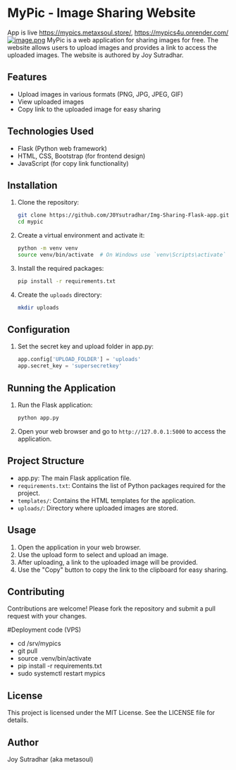 # MyPic - Image Sharing Website
App is live https://mypics.metaxsoul.store/, https://mypics4u.onrender.com/
[![image.png](https://mypics.metaxsoul.store/uploads/2025-08-29_132225.858240mypics.metaxsoul.store_iPhone_14_Pro_Max.png)]()
MyPic is a web application for sharing images for free. The website allows users to upload images and provides a link to access the uploaded images. The website is authored by Joy Sutradhar.

## Features

- Upload images in various formats (PNG, JPG, JPEG, GIF)
- View uploaded images
- Copy link to the uploaded image for easy sharing

## Technologies Used

- Flask (Python web framework)
- HTML, CSS, Bootstrap (for frontend design)
- JavaScript (for copy link functionality)

## Installation

1. Clone the repository:

    ```bash
    git clone https://github.com/J0Ysutradhar/Img-Sharing-Flask-app.git
    cd mypic
    ```

2. Create a virtual environment and activate it:

    ```bash
    python -m venv venv
    source venv/bin/activate  # On Windows use `venv\Scripts\activate`
    ```

3. Install the required packages:

    ```bash
    pip install -r requirements.txt
    ```

4. Create the `uploads` directory:

    ```bash
    mkdir uploads
    ```

## Configuration

1. Set the secret key and upload folder in app.py:

    ```python
    app.config['UPLOAD_FOLDER'] = 'uploads'
    app.secret_key = 'supersecretkey'
    ```

## Running the Application

1. Run the Flask application:

    ```bash
    python app.py
    ```

2. Open your web browser and go to `http://127.0.0.1:5000` to access the application.

## Project Structure

-  app.py: The main Flask application file.
- `requirements.txt`: Contains the list of Python packages required for the project.
- `templates/`: Contains the HTML templates for the application.
- `uploads/`: Directory where uploaded images are stored.

## Usage

1. Open the application in your web browser.
2. Use the upload form to select and upload an image.
3. After uploading, a link to the uploaded image will be provided.
4. Use the "Copy" button to copy the link to the clipboard for easy sharing.

## Contributing

Contributions are welcome! Please fork the repository and submit a pull request with your changes.

#Deployment code (VPS)

- cd /srv/mypics
- git pull
- source .venv/bin/activate
- pip install -r requirements.txt
- sudo systemctl restart mypics

## License

This project is licensed under the MIT License. See the LICENSE file for details.

## Author

Joy Sutradhar (aka metasoul)
